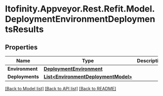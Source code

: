 # Itofinity.Appveyor.Rest.Refit.Model.DeploymentEnvironmentDeploymentsResults
## Properties

Name | Type | Description | Notes
------------ | ------------- | ------------- | -------------
**Environment** | [**DeploymentEnvironment**](DeploymentEnvironment.md) |  | 
**Deployments** | [**List&lt;EnvironmentDeploymentModel&gt;**](EnvironmentDeploymentModel.md) |  | 

[[Back to Model list]](../README.md#documentation-for-models) [[Back to API list]](../README.md#documentation-for-api-endpoints) [[Back to README]](../README.md)

